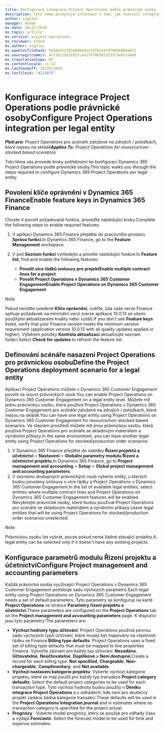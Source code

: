 ```yaml
---
title: Konfigurace integrace Project Operations podle právnické osoby
description: Toto téma poskytuje informace o tom, jak nastavit integraci podle právnické osoby v aplikaci Project Operations.
author: sigitac
manager: Annbe
ms.date: 10/21/2020
ms.topic: article
ms.service: project-operations
ms.reviewer: kfend
ms.author: sigitac
ms.openlocfilehash: 5d2bb415362a088e01253fbe54f9f06569b4a921
ms.sourcegitcommit: 4cf1dc1561b92fca4175f0b3813133c5e63ce8e6
ms.translationtype: HT
ms.contentlocale: cs-CZ
ms.lasthandoff: 10/28/2020
ms.locfileid: "4122875"
---
```

# <a name="configure-project-operations-integration-per-legal-entity"></a><span data-ttu-id="b6e9e-103">Konfigurace integrace Project Operations podle právnické osoby</span><span class="sxs-lookup"><span data-stu-id="b6e9e-103">Configure Project Operations integration per legal entity</span></span> 

<span data-ttu-id="b6e9e-104">_**Platí pro:** Project Operations pro scénáře založené na zdrojích / položkách, které nejsou na skladě_</span><span class="sxs-lookup"><span data-stu-id="b6e9e-104">_**Applies To:** Project Operations for resource/non-stocked based scenarios_</span></span>

<span data-ttu-id="b6e9e-105">Toto téma vás provede kroky potřebnými ke konfiguraci Dynamics 365 Project Operations podle právnické osoby.</span><span class="sxs-lookup"><span data-stu-id="b6e9e-105">This topic walks you through the steps required to configure Dynamics 365 Project Operations per legal entity.</span></span>

## <a name="enable-feature-keys-in-dynamics-365-finance"></a><span data-ttu-id="b6e9e-106">Povolení klíče oprávnění v Dynamics 365 Finance</span><span class="sxs-lookup"><span data-stu-id="b6e9e-106">Enable feature keys in Dynamics 365 Finance</span></span>

<span data-ttu-id="b6e9e-107">Chcete-li povolit požadované funkce, proveďte následující kroky.</span><span class="sxs-lookup"><span data-stu-id="b6e9e-107">Complete the following steps to enable required features.</span></span>

1. <span data-ttu-id="b6e9e-108">V aplikaci Dynamics 365 Finance přejděte do pracovního prostoru **Správa funkcí**.</span><span class="sxs-lookup"><span data-stu-id="b6e9e-108">In Dynamics 365 Finance, go to the **Feature Management** workspace.</span></span>
2. <span data-ttu-id="b6e9e-109">V poli **Seznam funkcí** vyhledejte a povolte následující funkce:</span><span class="sxs-lookup"><span data-stu-id="b6e9e-109">In **Feature list**, find and enable the following features:</span></span>
  
    - <span data-ttu-id="b6e9e-110">**Povolit více řádků smlouvy pro projekt**</span><span class="sxs-lookup"><span data-stu-id="b6e9e-110">**Enable multiple contract lines for a project**</span></span>
    - <span data-ttu-id="b6e9e-111">**Povolit Project Operations v Dynamics 365 Customer Engagement**</span><span class="sxs-lookup"><span data-stu-id="b6e9e-111">**Enable Project Operations on Dynamics 365 Customer Engagement**</span></span>

> [!NOTE]
> <span data-ttu-id="b6e9e-112">Pokud nevidíte uvedené **Klíče oprávnění**, ověřte, zda vaše verze Finance splňuje požadavek na minimální verzi (verze aplikace 10.0.13 se všemi použitými aktualizacemi kvality nebo vyšší).</span><span class="sxs-lookup"><span data-stu-id="b6e9e-112">If you don't see **Feature keys** listed, verify that your Finance version meets the minimum version requirement (application version 10.0.13 with all quality updates applied or higher).</span></span> <span data-ttu-id="b6e9e-113">Výběrem položky **Kontrola aktualizací** aktualizujte seznam funkcí.</span><span class="sxs-lookup"><span data-stu-id="b6e9e-113">Select **Check for updates** to refresh the feature list.</span></span>

## <a name="define-the-project-operations-deployment-scenario-for-a-legal-entity"></a><span data-ttu-id="b6e9e-114">Definování scénáře nasazení Project Operations pro právnickou osobu</span><span class="sxs-lookup"><span data-stu-id="b6e9e-114">Define the Project Operations deployment scenario for a legal entity</span></span>

<span data-ttu-id="b6e9e-115">Aplikaci Project Operations můžete v Dynamics 365 Customer Engagement povolit na úrovni právnických osob.</span><span class="sxs-lookup"><span data-stu-id="b6e9e-115">You can enable Project Operations on Dynamics 365 Customer Engagement on a legal entity level.</span></span> <span data-ttu-id="b6e9e-116">Můžete mít jednu právnickou osobu, která používá Project Operations v Dynamics 365 Customer Engagement pro scénáře založené na zdrojích / položkách, které nejsou na skladě.</span><span class="sxs-lookup"><span data-stu-id="b6e9e-116">You can have one legal entity using Project Operations on Dynamics 365 Customer Engagement for resource/non-stocked based scenarios.</span></span> <span data-ttu-id="b6e9e-117">Ve stejném prostředí můžete mít jinou právnickou osobu, která používá Project Operations pro scénáře se skladovým materiálem a výrobními příkazy.</span><span class="sxs-lookup"><span data-stu-id="b6e9e-117">In the same environment, you can have another legal entity using Project Operations for stocked/production order scenarios.</span></span>

1. <span data-ttu-id="b6e9e-118">V Dynamics 365 Finance přejděte do nabídky **Řízení projektů a účetnictví** > **Nastavení** > **Globální parametry modulu Řízení a účetnictví projektu**.</span><span class="sxs-lookup"><span data-stu-id="b6e9e-118">In Dynamics 365 Finance, go to **Project management and accounting** > **Setup** > **Global project management and accounting parameters**.</span></span>
2. <span data-ttu-id="b6e9e-119">V seznamu dostupných právnických osob vyberte entity, u kterých budou povoleny smlouvy s více řádky a Project Operations v Dynamics 365 Customer Engagement.</span><span class="sxs-lookup"><span data-stu-id="b6e9e-119">In the list of available legal entities, select entities where multiple contract lines and Project Operations on Dynamics 365 Customer Engagement features will be enabled.</span></span> <span data-ttu-id="b6e9e-120">Nevybírejte právnické osoby, které budou používat Project Operations pro scénáře se skladovým materiálem a výrobními příkazy.</span><span class="sxs-lookup"><span data-stu-id="b6e9e-120">Leave legal entities that will be using Project Operations for stocked/production order scenarios unselected.</span></span>

> [!NOTE]
> <span data-ttu-id="b6e9e-121">Právnickou osobu lze vybrat, pouze pokud nemá žádné stávající projekty.</span><span class="sxs-lookup"><span data-stu-id="b6e9e-121">A legal entity can be selected only if it doesn't have any existing projects.</span></span>

## <a name="configure-project-management-and-accounting-parameters"></a><span data-ttu-id="b6e9e-122">Konfigurace parametrů modulu Řízení projektu a účetnictví</span><span class="sxs-lookup"><span data-stu-id="b6e9e-122">Configure Project management and accounting parameters</span></span>

<span data-ttu-id="b6e9e-123">Každá právnická osoba využívající Project Operations v Dynamics 365 Customer Engagement potřebuje sadu výchozích parametrů.</span><span class="sxs-lookup"><span data-stu-id="b6e9e-123">Each legal entity using Project Operations on Dynamics 365 Customer Engagement needs a set of default parameters.</span></span> <span data-ttu-id="b6e9e-124">Tyto parametry se konfigurují na kartě **Project Operations** ve stránce **Parametry řízení projektu a účetnictví**.</span><span class="sxs-lookup"><span data-stu-id="b6e9e-124">These parameters are configured on the **Project Operations** tab on the **Project management and accounting parameters** page.</span></span> <span data-ttu-id="b6e9e-125">K dispozici jsou tyto parametry:</span><span class="sxs-lookup"><span data-stu-id="b6e9e-125">The parameters are:</span></span>

  - <span data-ttu-id="b6e9e-126">**Výchozí hodnoty typu účtování**: Project Operations používá pevnou sadu výchozích typů účtování, které musejí být mapovány na vlastnosti řádku ve Finance.</span><span class="sxs-lookup"><span data-stu-id="b6e9e-126">**Billing type defaults**: Project Operations uses a fixed set of billing type defaults that must be mapped to line properties Finance.</span></span> <span data-ttu-id="b6e9e-127">Vytvořte záznam pro každý typ účtování: **Nezadáno**, **Účtovatelné**, **Neúčtovatelné**, **Doplňkové** a **Není dostupné**.</span><span class="sxs-lookup"><span data-stu-id="b6e9e-127">Create a record for each billing type: **Not specified**, **Chargeable**, **Non-chargeable**, **Complimentary**, and **Not available**.</span></span>
  - <span data-ttu-id="b6e9e-128">**Výchozí nastavení kategorie projektu**: Vyberte výchozí kategorie projektu, které se mají použít pro každý typ transakce.</span><span class="sxs-lookup"><span data-stu-id="b6e9e-128">**Project category defaults**: Select the default project categories to be used for each transaction type.</span></span> <span data-ttu-id="b6e9e-129">Tyto výchozí hodnoty budou použity v **Deníku integrace Project Operations** a v odhadech, kde není pro skutečný projekt zadána žádná kategorie transakcí.</span><span class="sxs-lookup"><span data-stu-id="b6e9e-129">These defaults will be used in the **Project Operations Integration journal** and in estimates where no transaction category is specified for the project actual.</span></span>
  - <span data-ttu-id="b6e9e-130">**Prognózy** : Vyberte model prognózy, který se použije pro odhady času a výdajů.</span><span class="sxs-lookup"><span data-stu-id="b6e9e-130">**Forecasts**: Select the forecast model to be used for time and expense estimates.</span></span>
